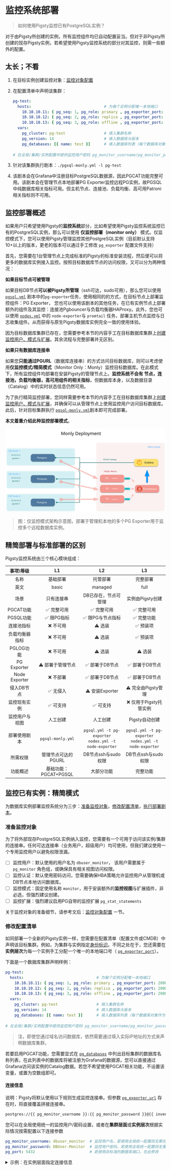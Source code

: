 # 监控系统部署

> 如何使用Pigsty监控已有PostgreSQL实例？

对于由Pigsty所创建的实例，所有监控组件均已自动配置妥当。但对于非Pigsty所创建的现存Pigsty实例，若希望使用Pigsty监控系统的部分对其监控，则需一些额外的配置。



## 太长；不看

1. 在目标实例创建监控对象：[监控对象配置](#监控对象配置) 

2. 在配置清单中声明该集群：

   ```yaml
   pg-test:
     hosts:                                # 为每个实例分配唯一本地端口
       10.10.10.11: { pg_seq: 1, pg_role: primary , pg_exporter_port: 20001}
       10.10.10.12: { pg_seq: 2, pg_role: replica , pg_exporter_port: 20002}
       10.10.10.13: { pg_seq: 3, pg_role: offline , pg_exporter_port: 20003}
     vars:
       pg_cluster: pg-test                 # 填入集群名称
       pg_version: 14                      # 填入数据库大版本
       pg_databases: [{ name: test }]      # 填入数据库列表（每个数据库对象作为一个数组元素）
       
   # 在全局/集群/实例配置中提供监控用户密码 pg_monitor_username/pg_monitor_password
   ```

3. 针对该集群执行剧本：`./pgsql-monly.yml -l pg-test`

4. 该剧本会在Grafana中注册目标PostgreSQL数据源，因此PGCAT功能完整可用。该剧本会在管理节点本地部署PG Exporter监控远程PG实例，故PGSQL中纯数据库相关指标可用。但主机节点、连接池、负载均衡、高可用Patroni相关指标则不可用。



## 监控部署概述

如果用户只希望使用Pigsty的**监控系统**部分，比如希望使用Pigsty监控系统监控已有的PostgreSQL实例，那么可以使用 **仅监控部署（monitor only）** 模式。仅监控模式下，您可以使用Pigsty管理监控其他PostgreSQL实例（目前默认支持10+以上的版本，更老的版本可以通过手工修改 `pg_exporter` 配置文件支持）

首先，您需要在1台管理节点上完成标准的Pigsty的标准安装流程，然后便可以将更多的数据库实例接入监控。按照目标数据库节点的访问权限，又可以分为两种情况：



**如果目标节点可被管理**

如果目标DB节点**可以被Pigsty所管理**（ssh可达，sudo可用），那么您可以使用 [`pgsql.yml`](p-pgsql.md) 剧本中的`pg-exporter`任务，使用相同的的方式，在目标节点上部署监控组件：PG Exporter， 您也可以使用该剧本的其他任务，在已有实例节点上部署额外的组件及其监控：连接池Pgbouncer与负载均衡器HAProxy。此外，您也可以使用 [`nodes.yml`](p-nodes.yml#nodes) 中的 `node-exporter`与 `promtail` 任务，部署主机节点监控与日志收集组件。从而获得与原生Pigsty数据库实例完全一致的使用体验。

因为目标数据库集群已存在，您需要参考本节的内容手工在目标数据库集群上[创建监控用户、模式与扩展](#监控对象配置)。其余流程与完整部署并无区别。



**如果只有数据库连接串**

如果您**只能通过PGURL**（数据库连接串）的方式访问目标数据库，则可以考虑使用**仅监控模式/精简模式**（Monitor Only：Monly）监控目标数据库。在此模式下，所有监控组件均部署在安装Pigsty的管理节点上。**监控系统不会有 节点，连接池，负载均衡器，高可用组件的相关指标**，但数据库本身，以及数据目录（Catalog）中的实时状态信息仍然可用。

为了执行精简监控部署，您同样需要参考本节的内容手工在目标数据库集群上[创建监控用户、模式与扩展](#监控对象配置)，并确保可以从管理节点上使用监控用户访问目标数据库。此后，针对目标集群执行 [`pgsql-monly.yml`](p-pgsql.md#pgsql-monly)剧本即可完成部署。

**本文着重介绍此种监控部署模式**。



![](../_media/monly.svg)

> 图：仅监控模式架构示意图，部署于管理机本地的多个PG Exporter用于监控多个远程数据库实例。



## 精简部署与标准部署的区别

Pigsty监控系统由三个核心模块组成：

|   事项\等级    |          L1           |           L2           |           L3           |
| :------------: | :-------------------: | :--------------------: | :--------------------: |
|      名称      |       基础部署        |        托管部署        |        完整部署        |
|      英文      |         basic         |        managed         |          full          |
|      场景      |      只有连接串       |  DB已存在，节点可管理  |    实例由Pigsty创建    |
|   PGCAT功能    |      ✅ 完整可用       |       ✅ 完整可用       |       ✅ 完整可用       |
|   PGSQL功能    |      ✅ 限PG指标       |    ✅ 限PG与节点指标    |       ✅ 完整功能       |
|   连接池指标   |       ❌ 不可用        |         ⚠️ 选装         |        ✅ 预装项        |
| 负载均衡器指标 |       ❌ 不可用        |         ⚠️ 选装         |        ✅ 预装项        |
|   PGLOG功能    |       ❌ 不可用        |         ⚠️ 选装         |         ⚠️ 选装         |
|  PG Exporter   |   ⚠️ 部署于管理节点    |     ✅ 部署于DB节点     |     ✅ 部署于DB节点     |
| Node Exporter  |       ❌ 不部署        |     ✅ 部署于DB节点     |     ✅ 部署于DB节点     |
|   侵入DB节点   |       ✅ 无侵入        |     ⚠️ 安装Exporter     |   ⚠️ 完全由Pigsty管理   |
|  监控现有实例  |       ✅ 可支持        |        ✅ 可支持        | ❌ 仅用于Pigsty托管实例 |
| 监控用户与视图 |       人工创建        |        人工创建        |     Pigsty自动创建     |
|  部署使用剧本  |   `pgsql-monly.yml`   | `pgsql.yml -t pg-exporter`<br />`nodes.yml -t node-exporter` | `pgsql.yml -t pg-exporter`<br />`nodes.yml -t node-exporter` |
|    所需权限    |  管理节点可达的PGURL  |  DB节点ssh与sudo权限   |  DB节点ssh与sudo权限   |
|    功能概述    | 基础功能：PGCAT+PGSQL |       大部分功能       |        完整功能        |









## 监控已有实例：精简模式

为数据库实例部署监控系统分为三步：[准备监控对象](#准备监控对象)，[修改配置清单](#修改配置清单)，[执行部署剧本](#执行部署剧本)。



### 准备监控对象

为了将外部现存PostgreSQL实例纳入监控，您需要有一个可用于访问该实例/集群的连接串。任何可达连接串（业务用户，超级用户）均可使用，但我们建议使用一个专用监控用户以避免权限泄漏。

- [ ] 监控用户：默认使用的用户名为 `dbuser_monitor`， 该用户需要属于 `pg_monitor` 角色组，或确保具有相关视图访问权限。
- [ ] 监控认证：默认使用密码访问，您需要确保HBA策略允许监控用户从管理机或DB节点本地访问数据库。
- [ ] 监控模式：固定使用名称 `monitor`，用于安装额外的**监控视图**与扩展插件，非必选，但强烈建议创建。
- [ ] 监控扩展：强烈建议启用PG自带的监控扩展 `pg_stat_statements`

关于监控对象的准备细节，请参考文后：[监控对象配置](#监控对象配置) 一节。




### 修改配置清单

如同部署一个全新的Pigsty实例一样，您需要在配置清单（配置文件或CMDB）中声明该目标集群。例如，为集群与实例指定[身份标识](v-config.md#身份参数)。不同之处在于，您还需要在**实例层次**为每一个实例手工分配一个唯一的本地端口号（ [`pg_exporter_port`](v-pgsql.md#pg_exporter_port)）。

下面是一个数据库集群声明样例：

```yaml
pg-test:
  hosts:                                # 为每个实例分配唯一本地端口
    10.10.10.11: { pg_seq: 1, pg_role: primary , pg_exporter_port: 20001}
    10.10.10.12: { pg_seq: 2, pg_role: replica , pg_exporter_port: 20002}
    10.10.10.13: { pg_seq: 3, pg_role: offline , pg_exporter_port: 20003}
  vars:
    pg_cluster: pg-test                 # 填入集群名称
    pg_version: 14                      # 填入数据库大版本
    pg_databases: [{ name: test }]      # 填入数据库列表（每个数据库对象作为一个数组元素）
    
# 在全局/集群/实例配置中提供监控用户密码 pg_monitor_username/pg_monitor_password
```

> 注，即使您通过域名访问数据库，依然需要通过填入实际IP地址的方式来声明数据库集群。

若要启用PGCAT功能，您需要显式在 [`pg_databases`](v-pgsql.md#pg_databases) 中列出目标集群的数据库名称列表，在此列表中的数据库将被注册为Grafana的数据源，您可以直接通过Grafana访问该实例的Catalog数据。若您不希望使用PGCAT相关功能，不设置该变量，或置为空数组即可。



#### 连接信息

说明：Pigsty将默认使用以下规则生成监控连接串。但参数 [`pg_exporter_url`](v-pgsql.md#pg_exporter_url) 存在时，将直接覆盖拼接连接串。

```bash
postgres://{{ pg_monitor_username }}:{{ pg_monitor_password }}@{{ inventory_hostname }}:{{ pg_port }}/postgres?sslmode=disable
```

您可以在全局使用统一的监控用户/密码设置，或者在**集群层面**或**实例层次**根据实际情况按需配置以下连接参数

```yaml
pg_monitor_username: dbuser_monitor  # 监控用户名，若使用全局统一配置则无需在此配置
pg_monitor_password: DBUser.Monitor  # 监控用户密码，若使用全局统一配置则无需在此配置
pg_port: 5432                        # 若使用非标准的数据库端口，在此修改
```

<details><summary>示例：在实例层面指定连接信息</summary>


```yaml
pg-test:
  hosts:                                # 直接为实例指定访问URL
    10.10.10.11: 
      pg_seq: 1
      pg_role: primary
      pg_exporter_port: 20001
      pg_monitor_username: monitor_user1
      pg_monitor_password: monitor_pass1
    10.10.10.12: 
      pg_seq: 2
      pg_role: replica
      pg_exporter_port: 20002           # 直接指定 pg_exporter_url
      pg_exporter_url: 'postgres://someuser:pass@rds.pg.hongkong.xxx:5432/postgres?sslmode=disable''
    10.10.10.13: 
      pg_seq: 3
      pg_role: offline
      pg_exporter_port: 20003
      pg_monitor_username: monitor_user3
      pg_monitor_password: monitor_pass3
  vars:
    pg_cluster: pg-test                 # 填入集群名称
    pg_version: 14                      # 填入数据库大版本
    pg_databases: [{ name: test }]      # 填入数据库列表（每个数据库对象作为一个数组元素）
```







### 执行部署剧本

集群声明完成后，将其纳入监控非常简单，在管理节点上针对目标集群使用剧本 [`pgsql-monitor.yml`](p-pgsql.md#pgsql-monly) 即可：

```bash
./pgsql-monitor.yml  -l  <cluster>     # 在指定集群上完成监控部署
```





---------------------





## 监控对象配置

### 监控用户

以Pigsty默认使用的监控用户`dbuser_monitor`为例，在目标数据库集群创建以下用户。

```sql
CREATE USER dbuser_monitor;
GRANT pg_monitor TO dbuser_monitor;
COMMENT ON ROLE dbuser_monitor IS 'system monitor user';
ALTER USER dbuser_monitor SET log_min_duration_statement = 1000;
ALTER USER dbuser_monitor PASSWORD 'DBUser.Monitor'; -- 按需修改监控用户密码（建议修改！！）
```

请注意，这里创建的监控用户与密码需要与 [`pg_monitor_username`](v-pgsql.md#pg_monitor_username)与[`pg_monitor_password`](v-pgsql.md#pg_monitor_password) 保持一致。

配置数据库 `pg_hba.conf` 文件，添加以下规则以允许监控用户从本地，以及管理机使用密码访问数据库。

```ini
# allow local role monitor with password
local   all  dbuser_monitor                    md5
host    all  dbuser_monitor  127.0.0.1/32      md5
host    all  dbuser_monitor  <管理机器IP地址>/32 md5
```



### 监控模式

监控模式与扩展是**可选项**，即使没有，Pigsty监控系统的主体也可以正常工作，但我们强烈建议创建监控模式，并至少启用PG官方自带的 `pg_stat_statements`，该扩展提供了关于查询性能的重要数据。注意：该扩展必须列入数据库参数`shared_preload_libraries` 中方可生效，修改该参数需要重启数据库。

创建扩展模式：

```sql
CREATE SCHEMA IF NOT EXISTS monitor;               -- 创建监控专用模式
GRANT USAGE ON SCHEMA monitor TO dbuser_monitor;   -- 允许监控用户使用
```

### 监控扩展

创建扩展插件：

```sql
-- 强烈建议启用 pg_stat_statements 扩展
CREATE EXTENSION IF NOT EXISTS "pg_stat_statements" WITH SCHEMA "monitor"; 

-- 可选的其他扩展
CREATE EXTENSION IF NOT EXISTS "pgstattuple" WITH SCHEMA "monitor";
CREATE EXTENSION IF NOT EXISTS "pg_qualstats" WITH SCHEMA "monitor";
CREATE EXTENSION IF NOT EXISTS "pg_buffercache" WITH SCHEMA "monitor";
CREATE EXTENSION IF NOT EXISTS "pageinspect" WITH SCHEMA "monitor";
CREATE EXTENSION IF NOT EXISTS "pg_prewarm" WITH SCHEMA "monitor";
CREATE EXTENSION IF NOT EXISTS "pg_visibility" WITH SCHEMA "monitor";
CREATE EXTENSION IF NOT EXISTS "pg_freespacemap" WITH SCHEMA "monitor";
```

### 监控视图

监控视图提供了若干常用的预处理结果，并对某些需要高权限的监控指标进行权限封装（例如共享内存分配），便于查询与使用。强烈建议在所有需要监控的数据库中创建

<details><summary>监控模式与监控视图定义</summary>

```sql
--==================================================================--
--                            Monitor Schema                        --
--==================================================================--

----------------------------------------------------------------------
-- cleanse
----------------------------------------------------------------------
CREATE SCHEMA IF NOT EXISTS monitor;
GRANT USAGE ON SCHEMA monitor TO dbuser_monitor;
GRANT USAGE ON SCHEMA monitor TO "{{ pg_admin_username }}";
GRANT USAGE ON SCHEMA monitor TO "{{ pg_replication_username }}";

--==================================================================--
--                            Monitor Views                         --
--==================================================================--

----------------------------------------------------------------------
-- Table bloat estimate : monitor.pg_table_bloat
----------------------------------------------------------------------
DROP VIEW IF EXISTS monitor.pg_table_bloat CASCADE;
CREATE OR REPLACE VIEW monitor.pg_table_bloat AS
SELECT CURRENT_CATALOG AS datname, nspname, relname , tblid , bs * tblpages AS size,
       CASE WHEN tblpages - est_tblpages_ff > 0 THEN (tblpages - est_tblpages_ff)/tblpages::FLOAT ELSE 0 END AS ratio
FROM (
         SELECT ceil( reltuples / ( (bs-page_hdr)*fillfactor/(tpl_size*100) ) ) + ceil( toasttuples / 4 ) AS est_tblpages_ff,
                tblpages, fillfactor, bs, tblid, nspname, relname, is_na
         FROM (
                  SELECT
                      ( 4 + tpl_hdr_size + tpl_data_size + (2 * ma)
                          - CASE WHEN tpl_hdr_size % ma = 0 THEN ma ELSE tpl_hdr_size % ma END
                          - CASE WHEN ceil(tpl_data_size)::INT % ma = 0 THEN ma ELSE ceil(tpl_data_size)::INT % ma END
                          ) AS tpl_size, (heappages + toastpages) AS tblpages, heappages,
                      toastpages, reltuples, toasttuples, bs, page_hdr, tblid, nspname, relname, fillfactor, is_na
                  FROM (
                           SELECT
                               tbl.oid AS tblid, ns.nspname , tbl.relname, tbl.reltuples,
                               tbl.relpages AS heappages, coalesce(toast.relpages, 0) AS toastpages,
                               coalesce(toast.reltuples, 0) AS toasttuples,
                               coalesce(substring(array_to_string(tbl.reloptions, ' ') FROM 'fillfactor=([0-9]+)')::smallint, 100) AS fillfactor,
                               current_setting('block_size')::numeric AS bs,
                               CASE WHEN version()~'mingw32' OR version()~'64-bit|x86_64|ppc64|ia64|amd64' THEN 8 ELSE 4 END AS ma,
                               24 AS page_hdr,
                               23 + CASE WHEN MAX(coalesce(s.null_frac,0)) > 0 THEN ( 7 + count(s.attname) ) / 8 ELSE 0::int END
                                   + CASE WHEN bool_or(att.attname = 'oid' and att.attnum < 0) THEN 4 ELSE 0 END AS tpl_hdr_size,
                               sum( (1-coalesce(s.null_frac, 0)) * coalesce(s.avg_width, 0) ) AS tpl_data_size,
                               bool_or(att.atttypid = 'pg_catalog.name'::regtype)
                                   OR sum(CASE WHEN att.attnum > 0 THEN 1 ELSE 0 END) <> count(s.attname) AS is_na
                           FROM pg_attribute AS att
                                    JOIN pg_class AS tbl ON att.attrelid = tbl.oid
                                    JOIN pg_namespace AS ns ON ns.oid = tbl.relnamespace
                                    LEFT JOIN pg_stats AS s ON s.schemaname=ns.nspname AND s.tablename = tbl.relname AND s.inherited=false AND s.attname=att.attname
                                    LEFT JOIN pg_class AS toast ON tbl.reltoastrelid = toast.oid
                           WHERE NOT att.attisdropped AND tbl.relkind = 'r' AND nspname NOT IN ('pg_catalog','information_schema')
                           GROUP BY 1,2,3,4,5,6,7,8,9,10
                       ) AS s
              ) AS s2
     ) AS s3
WHERE NOT is_na;
COMMENT ON VIEW monitor.pg_table_bloat IS 'postgres table bloat estimate';

----------------------------------------------------------------------
-- Index bloat estimate : monitor.pg_index_bloat
----------------------------------------------------------------------
DROP VIEW IF EXISTS monitor.pg_index_bloat CASCADE;
CREATE OR REPLACE VIEW monitor.pg_index_bloat AS
SELECT CURRENT_CATALOG AS datname, nspname, idxname AS relname, tblid, idxid, relpages::BIGINT * bs AS size,
       COALESCE((relpages - ( reltuples * (6 + ma - (CASE WHEN index_tuple_hdr % ma = 0 THEN ma ELSE index_tuple_hdr % ma END)
                                               + nulldatawidth + ma - (CASE WHEN nulldatawidth % ma = 0 THEN ma ELSE nulldatawidth % ma END))
                                  / (bs - pagehdr)::FLOAT  + 1 )), 0) / relpages::FLOAT AS ratio
FROM (
         SELECT nspname,idxname,indrelid AS tblid,indexrelid AS idxid,
                reltuples,relpages,
                current_setting('block_size')::INTEGER                                                               AS bs,
                (CASE WHEN version() ~ 'mingw32' OR version() ~ '64-bit|x86_64|ppc64|ia64|amd64' THEN 8 ELSE 4 END)  AS ma,
                24                                                                                                   AS pagehdr,
                (CASE WHEN max(COALESCE(pg_stats.null_frac, 0)) = 0 THEN 2 ELSE 6 END)                               AS index_tuple_hdr,
                sum((1.0 - COALESCE(pg_stats.null_frac, 0.0)) *
                    COALESCE(pg_stats.avg_width, 1024))::INTEGER                                                     AS nulldatawidth
         FROM pg_attribute
                  JOIN (
             SELECT pg_namespace.nspname,
                    ic.relname                                                   AS idxname,
                    ic.reltuples,
                    ic.relpages,
                    pg_index.indrelid,
                    pg_index.indexrelid,
                    tc.relname                                                   AS tablename,
                    regexp_split_to_table(pg_index.indkey::TEXT, ' ') :: INTEGER AS attnum,
                    pg_index.indexrelid                                          AS index_oid
             FROM pg_index
                      JOIN pg_class ic ON pg_index.indexrelid = ic.oid
                      JOIN pg_class tc ON pg_index.indrelid = tc.oid
                      JOIN pg_namespace ON pg_namespace.oid = ic.relnamespace
                      JOIN pg_am ON ic.relam = pg_am.oid
             WHERE pg_am.amname = 'btree' AND ic.relpages > 0 AND nspname NOT IN ('pg_catalog', 'information_schema')
         ) ind_atts ON pg_attribute.attrelid = ind_atts.indexrelid AND pg_attribute.attnum = ind_atts.attnum
                  JOIN pg_stats ON pg_stats.schemaname = ind_atts.nspname
             AND ((pg_stats.tablename = ind_atts.tablename AND pg_stats.attname = pg_get_indexdef(pg_attribute.attrelid, pg_attribute.attnum, TRUE))
                 OR (pg_stats.tablename = ind_atts.idxname AND pg_stats.attname = pg_attribute.attname))
         WHERE pg_attribute.attnum > 0
         GROUP BY 1, 2, 3, 4, 5, 6
     ) est;
COMMENT ON VIEW monitor.pg_index_bloat IS 'postgres index bloat estimate (btree-only)';


----------------------------------------------------------------------
-- Relation Bloat : monitor.pg_bloat
----------------------------------------------------------------------
DROP VIEW IF EXISTS monitor.pg_bloat CASCADE;
CREATE OR REPLACE VIEW monitor.pg_bloat AS
SELECT coalesce(ib.datname, tb.datname)                                                   AS datname,
       coalesce(ib.nspname, tb.nspname)                                                   AS nspname,
       coalesce(ib.tblid, tb.tblid)                                                       AS tblid,
       coalesce(tb.nspname || '.' || tb.relname, ib.nspname || '.' || ib.tblid::RegClass) AS tblname,
       tb.size                                                                            AS tbl_size,
       CASE WHEN tb.ratio < 0 THEN 0 ELSE round(tb.ratio::NUMERIC, 6) END                 AS tbl_ratio,
       (tb.size * (CASE WHEN tb.ratio < 0 THEN 0 ELSE tb.ratio::NUMERIC END)) ::BIGINT    AS tbl_wasted,
       ib.idxid,
       ib.nspname || '.' || ib.relname                                                    AS idxname,
       ib.size                                                                            AS idx_size,
       CASE WHEN ib.ratio < 0 THEN 0 ELSE round(ib.ratio::NUMERIC, 5) END                 AS idx_ratio,
       (ib.size * (CASE WHEN ib.ratio < 0 THEN 0 ELSE ib.ratio::NUMERIC END)) ::BIGINT    AS idx_wasted
FROM monitor.pg_index_bloat ib
         FULL OUTER JOIN monitor.pg_table_bloat tb ON ib.tblid = tb.tblid;

COMMENT ON VIEW monitor.pg_bloat IS 'postgres relation bloat detail';


----------------------------------------------------------------------
-- monitor.pg_index_bloat_human
----------------------------------------------------------------------
DROP VIEW IF EXISTS monitor.pg_index_bloat_human CASCADE;
CREATE OR REPLACE VIEW monitor.pg_index_bloat_human AS
SELECT idxname                            AS name,
       tblname,
       idx_wasted                         AS wasted,
       pg_size_pretty(idx_size)           AS idx_size,
       round(100 * idx_ratio::NUMERIC, 2) AS idx_ratio,
       pg_size_pretty(idx_wasted)         AS idx_wasted,
       pg_size_pretty(tbl_size)           AS tbl_size,
       round(100 * tbl_ratio::NUMERIC, 2) AS tbl_ratio,
       pg_size_pretty(tbl_wasted)         AS tbl_wasted
FROM monitor.pg_bloat
WHERE idxname IS NOT NULL;
COMMENT ON VIEW monitor.pg_index_bloat_human IS 'postgres index bloat info in human-readable format';

----------------------------------------------------------------------
-- monitor.pg_table_bloat_human
----------------------------------------------------------------------
DROP VIEW IF EXISTS monitor.pg_table_bloat_human CASCADE;
CREATE OR REPLACE VIEW monitor.pg_table_bloat_human AS
SELECT tblname                                          AS name,
       idx_wasted + tbl_wasted                          AS wasted,
       pg_size_pretty(idx_wasted + tbl_wasted)          AS all_wasted,
       pg_size_pretty(tbl_wasted)                       AS tbl_wasted,
       pg_size_pretty(tbl_size)                         AS tbl_size,
       tbl_ratio,
       pg_size_pretty(idx_wasted)                       AS idx_wasted,
       pg_size_pretty(idx_size)                         AS idx_size,
       round(idx_wasted::NUMERIC * 100.0 / idx_size, 2) AS idx_ratio
FROM (SELECT datname,
             nspname,
             tblname,
             coalesce(max(tbl_wasted), 0)                         AS tbl_wasted,
             coalesce(max(tbl_size), 1)                           AS tbl_size,
             round(100 * coalesce(max(tbl_ratio), 0)::NUMERIC, 2) AS tbl_ratio,
             coalesce(sum(idx_wasted), 0)                         AS idx_wasted,
             coalesce(sum(idx_size), 1)                           AS idx_size
      FROM monitor.pg_bloat
      WHERE tblname IS NOT NULL
      GROUP BY 1, 2, 3
     ) d;
COMMENT ON VIEW monitor.pg_table_bloat_human IS 'postgres table bloat info in human-readable format';



----------------------------------------------------------------------
-- Activity Overview: monitor.pg_session
----------------------------------------------------------------------
DROP VIEW IF EXISTS monitor.pg_session CASCADE;
CREATE OR REPLACE VIEW monitor.pg_session AS
SELECT coalesce(datname, 'all') AS datname, numbackends, active, idle, ixact, max_duration, max_tx_duration, max_conn_duration
FROM (
         SELECT datname,
                count(*)                                         AS numbackends,
                count(*) FILTER ( WHERE state = 'active' )       AS active,
                count(*) FILTER ( WHERE state = 'idle' )         AS idle,
                count(*) FILTER ( WHERE state = 'idle in transaction'
                    OR state = 'idle in transaction (aborted)' ) AS ixact,
                max(extract(epoch from now() - state_change))
                FILTER ( WHERE state = 'active' )                AS max_duration,
                max(extract(epoch from now() - xact_start))      AS max_tx_duration,
                max(extract(epoch from now() - backend_start))   AS max_conn_duration
         FROM pg_stat_activity
         WHERE backend_type = 'client backend'
           AND pid <> pg_backend_pid()
         GROUP BY ROLLUP (1)
         ORDER BY 1 NULLS FIRST
     ) t;
COMMENT ON VIEW monitor.pg_session IS 'postgres activity group by session';


----------------------------------------------------------------------
-- Sequential Scan: monitor.pg_seq_scan
----------------------------------------------------------------------
DROP VIEW IF EXISTS monitor.pg_seq_scan CASCADE;
CREATE OR REPLACE VIEW monitor.pg_seq_scan AS
    SELECT schemaname                                                        AS nspname,
           relname,
           seq_scan,
           seq_tup_read,
           seq_tup_read / seq_scan                                           AS seq_tup_avg,
           idx_scan,
           n_live_tup + n_dead_tup                                           AS tuples,
           round(n_live_tup * 100.0::NUMERIC / (n_live_tup + n_dead_tup), 2) AS live_ratio
    FROM pg_stat_user_tables
    WHERE seq_scan > 0
      and (n_live_tup + n_dead_tup) > 0
    ORDER BY seq_scan DESC;
COMMENT ON VIEW monitor.pg_seq_scan IS 'table that have seq scan';

```



如果您的PostgreSQL版本大于等于13，此视图可用于查看共享内存分配情况：

```sql
DROP FUNCTION IF EXISTS monitor.pg_shmem() CASCADE;
CREATE OR REPLACE FUNCTION monitor.pg_shmem() RETURNS SETOF
    pg_shmem_allocations AS $$ SELECT * FROM pg_shmem_allocations;$$ LANGUAGE SQL SECURITY DEFINER;
COMMENT ON FUNCTION monitor.pg_shmem() IS 'security wrapper for pg_shmem';
```



